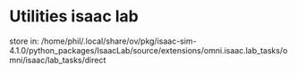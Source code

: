# Utilities isaac lab


store in: /home/phil/.local/share/ov/pkg/isaac-sim-4.1.0/python_packages/IsaacLab/source/extensions/omni.isaac.lab_tasks/omni/isaac/lab_tasks/direct